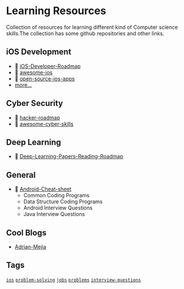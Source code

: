 # Learning Resources
Collection of resources for learning different kind of Computer science skills.The collection has some github repositories and other links.

## iOS Development
- :file_folder: [iOS-Developer-Roadmap](https://github.com/BohdanOrlov/iOS-Developer-Roadmap)
- :file_folder: [awesome-ios](https://github.com/vsouza/awesome-ios)
- :file_folder: [open-source-ios-apps](https://github.com/dkhamsing/open-source-ios-apps)
- [more...](https://github.com/topics/ios)


## Cyber Security
- :file_folder: [hacker-roadmap](https://github.com/SundownDEV/hacker-roadmap)
- :file_folder: [awesome-cyber-skills](https://github.com/joe-shenouda/awesome-cyber-skills)

## Deep Learning
- :file_folder: [Deep-Learning-Papers-Reading-Roadmap](https://github.com/floodsung/Deep-Learning-Papers-Reading-Roadmap)

## General
- :file_folder: [Android-Cheat-sheet](https://github.com/anitaa1990/Android-Cheat-sheet)
    - Common Coding Programs
    - Data Structure Coding Programs
    - Android Interview Questions
    - Java Interview Questions
    
## Cool Blogs
- [Adrian-Mejia](https://adrianmejia.com/blog/)

## Tags
[`ios`](https://github.com/topics/ios)
[`problem-solving`](https://github.com/topics/problem-solving)
[`jobs`](https://github.com/topics/jobs)
[`problems`](https://github.com/topics/problems)
[`interview-questions`](https://github.com/topics/interview-questions)
